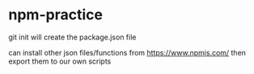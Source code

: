 # npm-practice

git init will create the package.json file

can install other json files/functions from https://www.npmjs.com/ then export them to our own scripts
